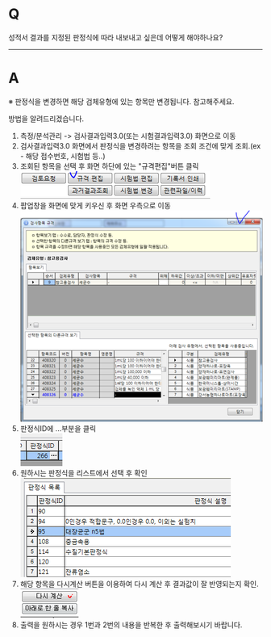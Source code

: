 # Q

성적서 결과를 지정된 판정식에 따라 내보내고 싶은데 어떻게 해야하나요?  


***
# A
※ 판정식을 변경하면 해당 검체유형에 있는 항목만 변경됩니다. 참고해주세요.  

방법을 알려드리겠습니다.  

1. 측정/분석관리 -> 검사결과입력3.0(또는 시험결과입력3.0) 화면으로 이동  
2. 검사결과입력3.0 화면에서 판정식을 변경하려는 항목을 조회 조건에 맞게 조회.(ex - 해당 접수번호, 시험법 등..)  
3. 조회된 항목을 선택 후 화면 하단에 있는 "규격편집"버튼 클릭  
![](/assets/faq/004-10/01판정식_규격편집.png)  
4. 팝업창을 화면에 맞게 키우신 후 화면 우측으로 이동  
![](/assets/faq/004-10/02검사항목_규격_화면.png)  
5. 판정식ID에 ...부분을 클릭  
![](/assets/faq/004-10/03판정식ID.png)  
6. 원하시는 판정식을 리스트에서 선택 후 확인  
![](/assets/faq/004-10/04판정식선택.png)  
7. 해당 항목을 다시계산 버튼을 이용하여 다시 계산 후 결과값이 잘 반영되는지 확인.  
![](/assets/faq/004-10/05다시계산.png)  
8. 출력을 원하시는 경우 1번과 2번의 내용을 반복한 후 출력해보시기 바랍니다.  